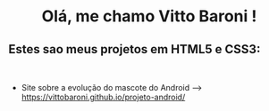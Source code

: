 <div align="center">
     <h1>  Olá, me chamo Vitto Baroni ! </h1>
</div>
<h2>Estes sao meus projetos em HTML5 e CSS3: </h2><br>

<ul>
    <li> Site sobre a evolução do mascote do Android --> <a href="https://vittobaroni.github.io/projeto-android/" target="_blank" rel="external">https://vittobaroni.github.io/projeto-android/ </a></li> 
</ul>
